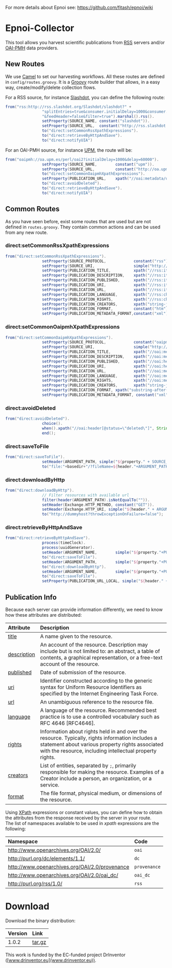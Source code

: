 For more details about Epnoi see: https://github.com/fitash/epnoi/wiki

# Epnoi-Collector

This tool allows you harvest scientific publications from [RSS](http://www.rssboard.org/rss-specification) servers and/or [OAI-PMH](http://www.openarchives.org) data providers.  

## New Routes
We use [Camel](http://camel.apache.org) to set our harvesting workflows. All these routes are defined in `config/routes.groovy`. It is a [Groovy](http://groovy.codehaus.org) route builder that allows, in a easy way, create/modify/delete collection flows.  

For a RSS source, for instance [Slashdot](http://rss.slashdot.org/Slashdot/slashdot), you can define the following route:  
```groovy
from("rss:http://rss.slashdot.org/Slashdot/slashdot?" +
                "splitEntries=true&consumer.initialDelay=1000&consumer.delay=2000" +
                "&feedHeader=false&filter=true").marshal().rss().
                setProperty(SOURCE_NAME, constant("slashdot")).
                setProperty(SOURCE_URL,  constant("http://rss.slashdot.org/Slashdot/slashdot")).
                to("direct:setCommonRssXpathExpressions").
                to("direct:retrieveByHttpAndSave").
                to("direct:notifyUIA")
```
For an OAI-PMH source, for instance [UPM](http://oa.upm.es/perl/oai2), the route will be: 
```groovy
from("oaipmh://oa.upm.es/perl/oai2?initialDelay=1000&delay=60000").
                setProperty(SOURCE_NAME,        constant("upm")).
                setProperty(SOURCE_URL,         constant("http://oa.upm.es/perl/oai2")).
                to("direct:setCommonOaipmhXpathExpressions").
                setProperty(PUBLICATION_URL,    xpath("//oai:metadata/oai:dc/dc:relation/text()",String.class).namespaces(ns)).
                to("direct:avoidDeleted").
                to("direct:retrieveByHttpAndSave").
                to("direct:notifyUIA")
```
## Common Routes

As you have seen before, exist some routes that are used but are not defined in `routes.groovy`. They contain common actions and can be used from any new route. 

### direct:setCommonRssXpathExpressions
```groovy
from("direct:setCommonRssXpathExpressions").
                setProperty(SOURCE_PROTOCOL,            constant("rss")).
                setProperty(SOURCE_URI,                 simple("http://www.epnoi.org/rss/${property."+SOURCE_NAME+"}")).
                setProperty(PUBLICATION_TITLE,          xpath("//rss:item/rss:title/text()", String.class).namespaces(ns)).
                setProperty(PUBLICATION_DESCRIPTION,    xpath("//rss:item/rss:description/text()", String.class).namespaces(ns)).
                setProperty(PUBLICATION_PUBLISHED,      xpath("//rss:item/dc:date/text()", String.class).namespaces(ns)).
                setProperty(PUBLICATION_URI,            xpath("//rss:item/rss:link/text()", String.class).namespaces(ns)).
                setProperty(PUBLICATION_URL,            xpath("//rss:item/rss:link/text()", String.class).namespaces(ns)).
                setProperty(PUBLICATION_LANGUAGE,       xpath("//rss:channel/dc:language/text()", String.class).namespaces(ns)).
                setProperty(PUBLICATION_RIGHTS,         xpath("//rss:channel/dc:rights/text()", String.class).namespaces(ns)).
                setProperty(PUBLICATION_CREATORS,       xpath("string-join(//rss:channel/dc:creator/text(),\";\")", String.class).namespaces(ns)).
                setProperty(PUBLICATION_FORMAT,         constant("htm")).
                setProperty(PUBLICATION_METADATA_FORMAT,constant("xml"));
```

### direct:setCommonOaipmhXpathExpressions
```groovy
from("direct:setCommonOaipmhXpathExpressions").
                setProperty(SOURCE_PROTOCOL,            constant("oaipmh")).
                setProperty(SOURCE_URI,                 simple("http://www.epnoi.org/oaipmh/${property." + SOURCE_NAME + "}")).
                setProperty(PUBLICATION_TITLE,          xpath("//oai:metadata/oai:dc/dc:title/text()",String.class).namespaces(ns)).
                setProperty(PUBLICATION_DESCRIPTION,    xpath("//oai:metadata/oai:dc/dc:description/text()",String.class).namespaces(ns)).
                setProperty(PUBLICATION_PUBLISHED,      xpath("//oai:header/oai:datestamp/text()",String.class).namespaces(ns)).
                setProperty(PUBLICATION_URI,            xpath("//oai:header/oai:identifier/text()",String.class).namespaces(ns)).
                setProperty(PUBLICATION_URL,            xpath("//oai:metadata/oai:dc/dc:identifier/text()",String.class).namespaces(ns)).
                setProperty(PUBLICATION_LANGUAGE,       xpath("//oai:metadata/oai:dc/dc:language/text()",String.class).namespaces(ns)).
                setProperty(PUBLICATION_RIGHTS,         xpath("//oai:metadata/oai:dc/dc:rights/text()",String.class).namespaces(ns)).
                setProperty(PUBLICATION_CREATORS,       xpath("string-join(//oai:metadata/oai:dc/dc:creator/text(),\";\")",String.class).namespaces(ns)).
                setProperty(PUBLICATION_FORMAT, xpath("substring-after(//oai:metadata/oai:dc/dc:format/text(),\"/\")", String.class).namespaces(ns)).
                setProperty(PUBLICATION_METADATA_FORMAT, constant("xml"));
```

### direct:avoidDeleted
```groovy
from("direct:avoidDeleted").
                choice().
                when().xpath("//oai:header[@status=\"deleted\"]", String.class, ns).stop().
                end();
```

### direct:saveToFile
```groovy
from("direct:saveToFile").
                setHeader(ARGUMENT_PATH, simple("${property." + SOURCE_PROTOCOL + "}/${property." + SOURCE_NAME + "}/${property" + PUBLICATION_PUBLISHED_DATE + "}/${header." + ARGUMENT_NAME + "}")).
                to("file:"+basedir+"/?fileName=${header."+ARGUMENT_PATH+"}");
```

### direct:downloadByHttp
```groovy
from("direct:downloadByHttp").
                // Filter resources with available url
                filter(header(ARGUMENT_PATH).isNotEqualTo("")).
                setHeader(Exchange.HTTP_METHOD, constant("GET")).
                setHeader(Exchange.HTTP_URI, simple("${header." + ARGUMENT_PATH + "}")).
                to("http://dummyhost?throwExceptionOnFailure=false");
```

### direct:retrieveByHttpAndSave
```groovy
from("direct:retrieveByHttpAndSave").
                process(timeClock).
                process(uuidGenerator).
                setHeader(ARGUMENT_NAME,        simple("${property."+PUBLICATION_UUID+"}."+"${property."+PUBLICATION_METADATA_FORMAT+"}")).
                to("direct:saveToFile").
                setHeader(ARGUMENT_PATH,        simple("${property."+PUBLICATION_URL+"}")).
                to("direct:downloadByHttp").
                setHeader(ARGUMENT_NAME,        simple("${property."+PUBLICATION_UUID+"}."+"${property."+PUBLICATION_FORMAT+"}")).
                to("direct:saveToFile").
                setProperty(PUBLICATION_URL_LOCAL, simple("${header." + ARGUMENT_PATH + "}"));
```


## Publication Info
Because each server can provide information differently, we need to know how these attributes are distributed:  

| Attribute | Description |
| :--- |:---|
| [title](http://dublincore.org/documents/dcmi-terms/#elements-title)    | A name given to the resource. | 
| [description](http://dublincore.org/documents/dcmi-terms/#elements-description)    | An account of the resource. Description may include but is not limited to: an abstract, a table of contents, a graphical representation, or a free-text account of the resource. | 
| [published](http://dublincore.org/documents/dcmi-terms/#terms-dateSubmitted)    | Date of submission of the resource.  | 
| [uri](http://dublincore.org/documents/dcmi-terms/#URI)    | Identifier constructed according to the generic syntax for Uniform Resource Identifiers as specified by the Internet Engineering Task Force. | 
| [url](http://dublincore.org/documents/dcmi-terms/#terms-identifier)    | An unambiguous reference to the resource file. | 
| [language](http://dublincore.org/documents/dcmi-terms/#elements-language)    | A language of the resource. Recommended best practice is to use a controlled vocabulary such as RFC 4646 [RFC4646]. | 
| [rights](http://dublincore.org/documents/dcmi-terms/#terms-rights)    | Information about rights held in and over the resource. Typically, rights information includes a statement about various property rights associated with the resource, including intellectual property rights. | 
| [creators](http://dublincore.org/documents/dcmi-terms/#terms-creator)    | List of entities, separated by `;`, primarily responsible for making the resource. Examples of a Creator include a person, an organization, or a service. | 
| [format](http://dublincore.org/documents/dcmi-terms/#terms-format)    | The file format, physical medium, or dimensions of the resource. | 

Using [XPath](http://www.w3.org/TR/xpath/) expressions or constant values, you can define how to obtain the attributes from the response received by the server in your route.  
The list of namespaces available to be used in *xpath* expressions are the following:  

| Namespace | Code | 
| :------- |:-----| 
| http://www.openarchives.org/OAI/2.0/    | `oai`| 
| http://purl.org/dc/elements/1.1/    | `dc` | 
| http://www.openarchives.org/OAI/2.0/provenance    | `provenance`    | 
| http://www.openarchives.org/OAI/2.0/oai_dc/    | `oai_dc`    | 
| http://purl.org/rss/1.0/    | `rss`    | 

# Download

Download the binary distribution:

| Version | Link |
| :------- |:-----|
| 1.0.2    | [tar.gz](http://github.com/cabadol/epnoi-collector/raw/mvn-repo/es/upm/oeg/epnoi-collector/1.0.2/epnoi-collector-1.0.2.tar.gz)|

This work is funded by the EC-funded project DrInventor ([www.drinventor.eu](www.drinventor.eu)).
